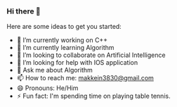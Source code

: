### Hi there 👋

Here are some ideas to get you started:

- 🔭 I’m currently working on C++
- 🌱 I’m currently learning Algorithm
- 👯 I’m looking to collaborate on Artificial Intelligence
- 🤔 I’m looking for help with IOS application
- 💬 Ask me about Algorithm
- 📫 How to reach me: makkein3830@gmail.com
- 😄 Pronouns: He/Him
- ⚡ Fun fact: I'm spending time on playing table tennis.

